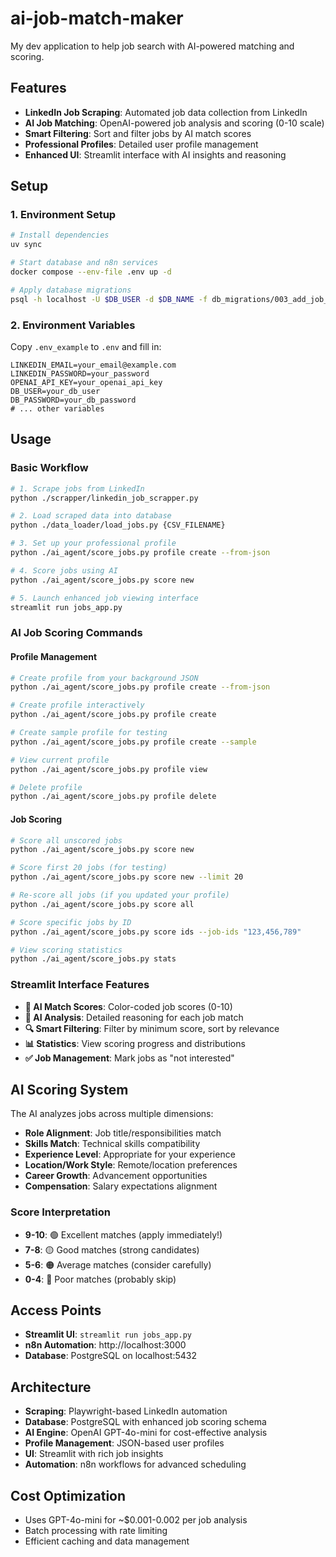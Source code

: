 # ai-job-match-maker

My dev application to help job search with AI-powered matching and scoring.

## Features

- **LinkedIn Job Scraping**: Automated job data collection from LinkedIn
- **AI Job Matching**: OpenAI-powered job analysis and scoring (0-10 scale)
- **Smart Filtering**: Sort and filter jobs by AI match scores
- **Professional Profiles**: Detailed user profile management
- **Enhanced UI**: Streamlit interface with AI insights and reasoning

## Setup

### 1. Environment Setup
```bash
# Install dependencies
uv sync

# Start database and n8n services
docker compose --env-file .env up -d

# Apply database migrations
psql -h localhost -U $DB_USER -d $DB_NAME -f db_migrations/003_add_job_scoring.sql
```

### 2. Environment Variables
Copy `.env_example` to `.env` and fill in:
```
LINKEDIN_EMAIL=your_email@example.com
LINKEDIN_PASSWORD=your_password
OPENAI_API_KEY=your_openai_api_key
DB_USER=your_db_user
DB_PASSWORD=your_db_password
# ... other variables
```

## Usage

### Basic Workflow
```bash
# 1. Scrape jobs from LinkedIn
python ./scrapper/linkedin_job_scrapper.py

# 2. Load scraped data into database
python ./data_loader/load_jobs.py {CSV_FILENAME}

# 3. Set up your professional profile
python ./ai_agent/score_jobs.py profile create --from-json

# 4. Score jobs using AI
python ./ai_agent/score_jobs.py score new

# 5. Launch enhanced job viewing interface
streamlit run jobs_app.py
```

### AI Job Scoring Commands

#### Profile Management
```bash
# Create profile from your background JSON
python ./ai_agent/score_jobs.py profile create --from-json

# Create profile interactively
python ./ai_agent/score_jobs.py profile create

# Create sample profile for testing
python ./ai_agent/score_jobs.py profile create --sample

# View current profile
python ./ai_agent/score_jobs.py profile view

# Delete profile
python ./ai_agent/score_jobs.py profile delete
```

#### Job Scoring
```bash
# Score all unscored jobs
python ./ai_agent/score_jobs.py score new

# Score first 20 jobs (for testing)
python ./ai_agent/score_jobs.py score new --limit 20

# Re-score all jobs (if you updated your profile)
python ./ai_agent/score_jobs.py score all

# Score specific jobs by ID
python ./ai_agent/score_jobs.py score ids --job-ids "123,456,789"

# View scoring statistics
python ./ai_agent/score_jobs.py stats
```

### Streamlit Interface Features

- **🎯 AI Match Scores**: Color-coded job scores (0-10)
- **🤖 AI Analysis**: Detailed reasoning for each job match
- **🔍 Smart Filtering**: Filter by minimum score, sort by relevance
- **📊 Statistics**: View scoring progress and distributions
- **✅ Job Management**: Mark jobs as "not interested"

## AI Scoring System

The AI analyzes jobs across multiple dimensions:
- **Role Alignment**: Job title/responsibilities match
- **Skills Match**: Technical skills compatibility
- **Experience Level**: Appropriate for your experience
- **Location/Work Style**: Remote/location preferences
- **Career Growth**: Advancement opportunities
- **Compensation**: Salary expectations alignment

### Score Interpretation
- **9-10**: 🟢 Excellent matches (apply immediately!)
- **7-8**: 🟡 Good matches (strong candidates)
- **5-6**: 🟠 Average matches (consider carefully)
- **0-4**: 🔴 Poor matches (probably skip)

## Access Points

- **Streamlit UI**: `streamlit run jobs_app.py`
- **n8n Automation**: http://localhost:3000
- **Database**: PostgreSQL on localhost:5432

## Architecture

- **Scraping**: Playwright-based LinkedIn automation
- **Database**: PostgreSQL with enhanced job scoring schema
- **AI Engine**: OpenAI GPT-4o-mini for cost-effective analysis
- **Profile Management**: JSON-based user profiles
- **UI**: Streamlit with rich job insights
- **Automation**: n8n workflows for advanced scheduling

## Cost Optimization

- Uses GPT-4o-mini for ~$0.001-0.002 per job analysis
- Batch processing with rate limiting
- Efficient caching and data management
